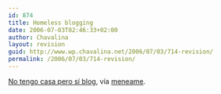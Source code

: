 ```yaml
---
id: 874
title: Homeless blogging
date: 2006-07-03T02:46:33+02:00
author: Chavalina
layout: revision
guid: http://www.wp.chavalina.net/2006/07/03/714-revision/
permalink: /2006/07/03/714-revision/
---
```

<a href="http://tecniart.net/2006/06/30/no-tengo-casa-pero-si-blog/" target="_blank">No tengo casa pero sí blog</a>, vía <a href="http://meneame.net/" target="_blank">meneame</a>.